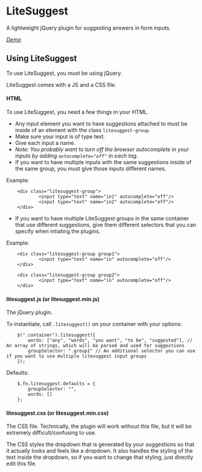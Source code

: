 # LiteSuggest
A lightweight jQuery plugin for suggesting answers in form inputs.

[_Demo_](ariellebryn.github.io/litesuggest)

## Using LiteSuggest
To use LiteSuggest, you _must_ be using jQuery.

LiteSuggest comes with a JS and a CSS file.

#### HTML
To use LiteSuggest, you need a few things in your HTML.

 * Any input element you want to have suggestions attached to must be inside of an element with the class `litesuggest-group`.
 * Make sure your input is of type text.
 * Give each input a name. 
 * *Note: You probably want to turn off the browser autocomplete in your inputs by adding `autocomplete="off"` in each tag.*
 * If you want to have multiple inputs with the same suggestions inside of the same group, you must give those inputs different names.

Example: 
```
    <div class="litesuggest-group">
            <input type="text" name="in1" autocomplete="off"/>
            <input type="text" name="in2" autocomplete="off"/>
    </div>

```

 * If you want to have multiple LiteSuggest groups in the same container that use different suggestions, give them different selectors that you can specify when intiating the plugins.
 
Example: 
```
    <div class="litesuggest-group group1">
            <input type="text" name="in" autocomplete="off"/>
    </div>
    
    <div class="litesuggest-group group2">
            <input type="text" name="in" autocomplete="off"/>
    </div>

```

#### litesuggest.js (or litesuggest.min.js)
The jQuery plugin. 

To instantiate, call `.litesuggest()` on your container with your options:
```
    $(".container").litesuggest({
        words: ["any", "words", "you want", "to be", "suggested"], // An array of strings, which will be parsed and used for suggestions
        groupSelector: ".group1" // An additional selector you can use if you want to use multiple litesuggest input groups
    });
```

Defaults:
```
    $.fn.litesuggest.defaults = {
        groupSelector: "",
        words: []
    };
```

#### litesuggest.css (or litesuggest.min.css)
The CSS file. Technically, the plugin will work without this file, but it will be extremely difficult/confusing to use.

The CSS styles the dropdown that is generated by your suggestions so that it actually looks and feels like a dropdown. It also handles the styling of the text inside the dropdown, so if you want to change that styling, just directly edit this file.